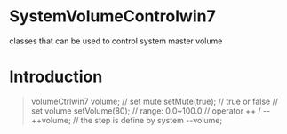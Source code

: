 SystemVolumeControlwin7
=======================

classes that can be used to control system master volume 



Introduction
=======================

> volumeCtrlwin7 volume;
> // set mute
> setMute(true);  // true or false
> // set volume
> setVolume(80);  // range: 0.0~100.0
> // operator ++  / --
> ++volume;        // the step is define by system
> --volume;
